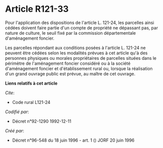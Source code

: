 # Article R121-33

Pour l'application des dispositions de l'article L. 121-24, les parcelles ainsi cédées doivent faire partie d'un compte de
propriété ne dépassant pas, par nature de culture, le seuil fixé par la commission départementale d'aménagement foncier.

Les parcelles répondant aux conditions posées à l'article L. 121-24 ne peuvent être cédées selon les modalités prévues à cet
article qu'à des personnes physiques ou morales propriétaires de parcelles situées dans le périmètre de l'aménagement foncier
considéré ou à la société d'aménagement foncier et d'établissement rural ou, lorsque la réalisation d'un grand ouvrage public
est prévue, au maître de cet ouvrage.

**Liens relatifs à cet article**

_Cite_:

  - Code rural L121-24

_Codifié par_:

  - Décret n°92-1290 1992-12-11

_Créé par_:

  - Décret n°96-548 du 18 juin 1996 - art. 1 () JORF 20 juin 1996
